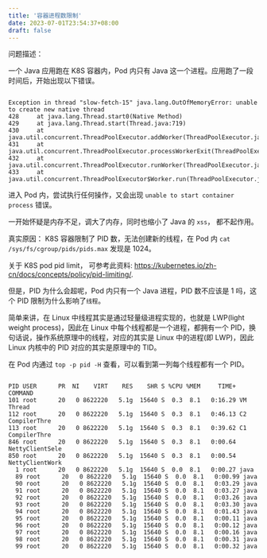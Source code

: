 ```yaml
---
title: '容器进程数限制'
date: 2023-07-01T23:54:37+08:00
draft: false
---
```


问题描述：

一个 Java 应用跑在 K8S 容器内，Pod 内只有 Java 这一个进程。应用跑了一段时间后，开始出现以下错误。

```console

Exception in thread "slow-fetch-15" java.lang.OutOfMemoryError: unable to create new native thread
428 	at java.lang.Thread.start0(Native Method)
429 	at java.lang.Thread.start(Thread.java:719)
430 	at java.util.concurrent.ThreadPoolExecutor.addWorker(ThreadPoolExecutor.java:957)
431 	at java.util.concurrent.ThreadPoolExecutor.processWorkerExit(ThreadPoolExecutor.java:1025)
432 	at java.util.concurrent.ThreadPoolExecutor.runWorker(ThreadPoolExecutor.java:1167)
433 	at java.util.concurrent.ThreadPoolExecutor$Worker.run(ThreadPoolExecutor.java:624)

```

进入 Pod 内，尝试执行任何操作，又会出现 `unable to start container process` 错误。

一开始怀疑是内存不足，调大了内存，同时也缩小了 Java 的 `xss`， 都不起作用。

真实原因： K8S 容器限制了 PID 数，无法创建新的线程，在 Pod 内 `cat /sys/fs/cgroup/pids/pids.max` 发现是 1024。

关于 K8S pod pid limit， 可参考此资料: <https://kubernetes.io/zh-cn/docs/concepts/policy/pid-limiting/>.

但是，PID 为什么会超呢，Pod 内只有一个 Java 进程，PID 数不应该是 1 吗，这个 PID 限制为什么影响了`线程`。

简单来讲，在 Linux 中线程其实是通过轻量级进程实现的，也就是 LWP(light weight process)，因此在 Linux 中每个线程都是一个进程，都拥有一个 PID，换句话说，操作系统原理中的线程，对应的其实是 Linux 中的进程(即 LWP)，因此 Linux 内核中的 PID 对应的其实是原理中的 TID。

在 Pod 内通过 `top -p pid -H` 查看，可以看到第一列每个线程都有一个 PID。

```console

PID USER      PR  NI    VIRT    RES    SHR S %CPU %MEM     TIME+ COMMAND
101 root      20   0 8622220   5.1g  15640 S  0.3  8.1   0:16.29 VM Thread
112 root      20   0 8622220   5.1g  15640 S  0.3  8.1   0:46.13 C2 CompilerThre
113 root      20   0 8622220   5.1g  15640 S  0.3  8.1   0:39.62 C1 CompilerThre
846 root      20   0 8622220   5.1g  15640 S  0.3  8.1   0:00.64 NettyClientSele
850 root      20   0 8622220   5.1g  15640 S  0.3  8.1   0:00.54 NettyClientWork
  1 root      20   0 8622220   5.1g  15640 S  0.0  8.1   0:00.27 java
  89 root      20   0 8622220   5.1g  15640 S  0.0  8.1   0:00.99 java
  90 root      20   0 8622220   5.1g  15640 S  0.0  8.1   0:03.29 java
  91 root      20   0 8622220   5.1g  15640 S  0.0  8.1   0:03.27 java
  92 root      20   0 8622220   5.1g  15640 S  0.0  8.1   0:03.26 java
  93 root      20   0 8622220   5.1g  15640 S  0.0  8.1   0:03.30 java
  94 root      20   0 8622220   5.1g  15640 S  0.0  8.1   0:01.43 java
  95 root      20   0 8622220   5.1g  15640 S  0.0  8.1   0:00.11 java
  96 root      20   0 8622220   5.1g  15640 S  0.0  8.1   0:00.12 java
  97 root      20   0 8622220   5.1g  15640 S  0.0  8.1   0:00.16 java
  98 root      20   0 8622220   5.1g  15640 S  0.0  8.1   0:00.31 java
  99 root      20   0 8622220   5.1g  15640 S  0.0  8.1   0:00.32 java
```
